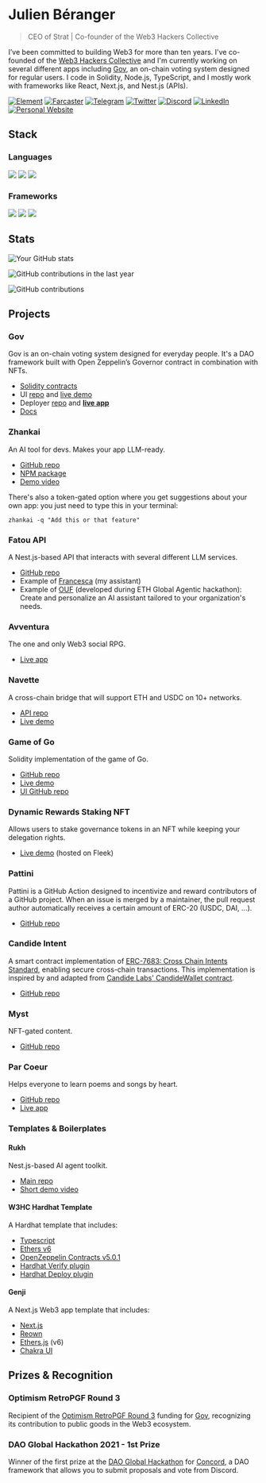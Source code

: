 # Julien Béranger

> CEO of Strat | Co-founder of the Web3 Hackers Collective

I’ve been committed to building Web3 for more than ten years. I've co-founded of the [Web3 Hackers Collective](https://github.com/w3hc) and I'm currently working on several different apps including [Gov](https://github.com/w3hc/gov), an on-chain voting system designed for regular users. I code in Solidity, Node.js, TypeScript, and I mostly work with frameworks like React, Next.js, and Nest.js (APIs).

[![Element](https://img.shields.io/badge/-Element-0DBD8B?style=flat&logo=element&logoColor=white)](https://matrix.to/#/@julienbrg:matrix.org)
[![Farcaster](https://img.shields.io/badge/-Farcaster-855DCD?style=flat&logo=farcaster&logoColor=white)](https://warpcast.com/julien-)
[![Telegram](https://img.shields.io/badge/-Telegram-26A5E4?style=flat&logo=telegram&logoColor=white)](https://t.me/julienbrg)
[![Twitter](https://img.shields.io/badge/-Twitter-1DA1F2?style=flat&logo=twitter&logoColor=white)](https://twitter.com/julienbrg)
[![Discord](https://img.shields.io/badge/-Discord-5865F2?style=flat&logo=discord&logoColor=white)](https://discordapp.com/users/julienbrg)
[![LinkedIn](https://img.shields.io/badge/-LinkedIn-0A66C2?style=flat&logo=linkedin&logoColor=white)](https://www.linkedin.com/in/julienberanger/)
[![Personal Website](https://img.shields.io/badge/Website-3b5998?style=flat&logo=google-chrome&logoColor=white)](https://julienberanger.com/)

## Stack

### Languages

![](https://img.shields.io/badge/Code-Solidity-informational?style=flat&logo=solidity&logoColor=white&color=2bbc8a)
![](https://img.shields.io/badge/Code-Node.js-informational?style=flat&logo=node.js&logoColor=white&color=2bbc8a)
![](https://img.shields.io/badge/Code-TypeScript-informational?style=flat&logo=typescript&logoColor=white&color=2bbc8a)

### Frameworks

![](https://img.shields.io/badge/Framework-React-informational?style=flat&logo=react&logoColor=white&color=2bbc8a)
![](https://img.shields.io/badge/Framework-Next.js-informational?style=flat&logo=next.js&logoColor=white&color=2bbc8a)
![](https://img.shields.io/badge/Framework-Nest.js-informational?style=flat&logo=nestjs&logoColor=white&color=2bbc8a)

## Stats

![Your GitHub stats](https://github-readme-stats.vercel.app/api?username=julienbrg&count_private=true&show_icons=true&theme=tokyonight)

![GitHub contributions in the last year](https://github-readme-streak-stats.herokuapp.com/?user=julienbrg&theme=tokyonight)

![GitHub contributions](https://github-profile-summary-cards.vercel.app/api/cards/profile-details?username=julienbrg&theme=tokyonight)

## Projects

### Gov

Gov is an on-chain voting system designed for everyday people. It's a DAO framework built with Open Zeppelin’s Governor contract in combination with NFTs. 

- [Solidity contracts](https://github.com/w3hc/gov)
- UI [repo](https://github.com/w3hc/gov-ui) and [live demo](https://gov-ui.netlify.app/)
- Deployer [repo](https://github.com/w3hc/gov-deployer) and **[live app](https://gov-deployer.netlify.app/)**
- [Docs](https://w3hc.github.io/gov-docs/)

### Zhankai

An AI tool for devs. Makes your app LLM-ready.

- [GitHub repo](https://github.com/w3hc/zhankai)
- [NPM package](https://www.npmjs.com/package/zhankai)
- [Demo video](https://youtu.be/kdNZEml9Vns?si=2lntU-33WFidt0NO)

There's also a token-gated option where you get suggestions about your own app: you just need to type this in your terminal: 

```
zhankai -q "Add this or that feature"
```

### Fatou API

A Nest.js-based API that interacts with several different LLM services.

- [GitHub repo](https://github.com/w3hc/fatou)
- Example of [Francesca](https://ask-my-assistant.netlify.app/) (my assistant)
- Example of [OUF](https://ethglobal.com/showcase/ouf-ya5wi) (developed during ETH Global Agentic hackathon): Create and personalize an AI assistant tailored to your organization's needs.

### Avventura

The one and only Web3 social RPG. 

- [Live app](https://avventura.fun/)

### Navette

A cross-chain bridge that will support ETH and USDC on 10+ networks. 

- [API repo](https://github.com/w3hc/navette-api)
- [Live demo](https://navette-ui.netlify.app/)

### Game of Go

Solidity implementation of the game of Go.

- [GitHub repo](https://github.com/julienbrg/game-of-go)
- [Live demo](https://go-onchain.netlify.app/) 
- [UI GitHub repo](https://github.com/julienbrg/go-onchain/)

### Dynamic Rewards Staking NFT

Allows users to stake governance tokens in an NFT while keeping your delegation rights. 

- [Live demo](https://hamsterverse.on-fleek.app) (hosted on Fleek)

### Pattini

Pattini is a GitHub Action designed to incentivize and reward contributors of a GitHub project. When an issue is merged by a maintainer, the pull request author automatically receives a certain amount of ERC-20 (USDC, DAI, ...).

- [GitHub repo](https://github.com/w3hc/pattini)

### Candide Intent

A smart contract implementation of [ERC-7683: Cross Chain Intents Standard](https://ethereum-magicians.org/t/erc-cross-chain-intents-standard/19619), enabling secure cross-chain transactions. This implementation is inspired by and adapted from [Candide Labs' CandideWallet contract](https://github.com/candidelabs/candide-contracts/blob/main/contracts/candideWallet/CandideWallet.sol).

- [GitHub repo](https://github.com/w3hc/candide-intent)

### Myst

NFT-gated content.

- [GitHub repo](https://github.com/w3hc/myst-api)

### Par Coeur

Helps everyone to learn poems and songs by heart.

- [GitHub repo](https://github.com/w3hc/parcoeur)
- [Live app](https://parcoeur.netlify.app/)

### Templates & Boilerplates

#### Rukh

Nest.js-based AI agent toolkit.

- [Main repo](https://github.com/w3hc/rukh)
- [Short demo video](https://youtu.be/5YDAfwaddNI)

#### W3HC Hardhat Template

A Hardhat template that includes:

- [Typescript](https://www.typescriptlang.org/)
- [Ethers v6](https://docs.ethers.org/v6/)
- [OpenZeppelin Contracts v5.0.1](https://github.com/OpenZeppelin/openzeppelin-contracts/releases/tag/v5.0.1)
- [Hardhat Verify plugin](https://hardhat.org/hardhat-runner/plugins/nomicfoundation-hardhat-verify)
- [Hardhat Deploy plugin](https://github.com/wighawag/hardhat-deploy)

#### Genji

A Next.js Web3 app template that includes:

- [Next.js](https://nextjs.org/)
- [Reown](https://reown.com/appkit)
- [Ethers.js](https://ethers.org/) (v6)
- [Chakra UI](https://chakra-ui.com/)

## Prizes & Recognition

### Optimism RetroPGF Round 3

Recipient of the [Optimism RetroPGF Round 3](https://vote.optimism.io/retropgf/3?search=gov) funding for [Gov](https://github.com/w3hc/gov), recognizing its contribution to public goods in the Web3 ecosystem.

### DAO Global Hackathon 2021 - 1st Prize 

Winner of the first prize at the [DAO Global Hackathon](https://daoglobalhackathon.com/past-hackathons) for [Concord](https://github.com/allforclimate/concord), a DAO framework that allows you to submit proposals and vote from Discord.